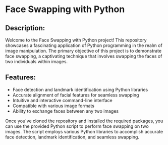 # Face Swapping with Python

## Description:
Welcome to the Face Swapping with Python project! This repository showcases a fascinating application of Python programming in the realm of image manipulation. 
The primary objective of this project is to demonstrate face swapping, a captivating technique that involves swapping the faces of two individuals within images.

## Features:
- Face detection and landmark identification using Python libraries
- Accurate alignment of facial features for seamless swapping
- Intuitive and interactive command-line interface
- Compatible with various image formats
- Ability to exchange faces between any two images

Once you've cloned the repository and installed the required packages, you can use the provided Python script to perform face swapping on two images. 
The script employs various Python libraries to accomplish accurate face detection, landmark identification, and seamless swapping.
